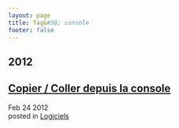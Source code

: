 ```yaml
---
layout: page
title: Tag&#58; console
footer: false
---
```


<div id="blog-archives" class="category">
<h2>2012</h2>

<article>
<h1><a href="/2012/02/24/copier-coller-depuis-la-console/index.html">Copier / Coller depuis la console</a></h1>
<time datetime="2012-02-24T00:00:00-06:00" pubdate><span class='month'>Feb</span> <span class='day'>24</span> <span class='year'>2012</span></time>
<footer>
<span class="categories">posted in 
<a href='/categories/logiciels/'>Logiciels</a></span>
</footer>
</article>
</div>
